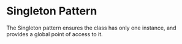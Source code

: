 # Singleton Pattern

The Singleton pattern ensures the class has only one instance, and provides a global point of access to it.